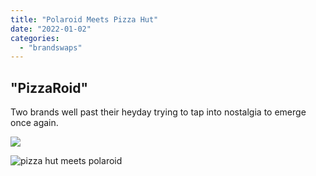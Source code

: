 ```yaml
---
title: "Polaroid Meets Pizza Hut"
date: "2022-01-02"
categories: 
  - "brandswaps"
---
```


## "**PizzaRoid"**

Two brands well past their heyday trying to tap into nostalgia to emerge once again.

![](images/polhutAdd-a-heading.png)

![pizza hut meets polaroid](images/fgnfgh-1.png)
